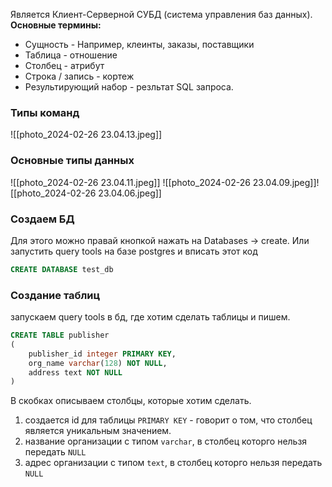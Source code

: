 Является Клиент-Серверной СУБД (система управления баз данных).
**Основные термины:**
- Сущность - Например, клеинты, заказы, поставщики
- Таблица - отношение
- Столбец - атрибут
- Строка / запись - кортеж 
- Результирующий набор - резльтат SQL запроса.
### Типы команд
![[photo_2024-02-26 23.04.13.jpeg]]
### Основные типы данных
![[photo_2024-02-26 23.04.11.jpeg]]
![[photo_2024-02-26 23.04.09.jpeg]]![[photo_2024-02-26 23.04.06.jpeg]]

### Создаем БД
Для этого можно правай кнопкой нажать на Databases -> create. 
Или запустить query tools на базе postgres и вписать этот код
```sql
CREATE DATABASE test_db
```

### Создание таблиц 
запускаем query tools в бд, где хотим сделать таблицы и пишем. 
```sql
CREATE TABLE publisher
(
	publisher_id integer PRIMARY KEY,
	org_name varchar(128) NOT NULL, 
	address text NOT NULL
)
```

В скобках описываем столбцы, которые хотим сделать.
1) создается id для таблицы `PRIMARY KEY` - говорит о том, что столбец является уникальным значением. 
2) название организации с типом `varchar`, в столбец которго нельзя передать `NULL`
3) адрес организации с типом `text`, в столбец которго нельзя передать `NULL`

